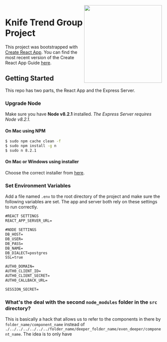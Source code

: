 <img src="http://www.knifetrend.com/wp-content/uploads/2016/12/KTLOGO.png" width="250" align="right">

# Knife Trend Group Project

This project was bootstrapped with [Create React App](https://github.com/facebookincubator/create-react-app).
You can find the most recent version of the Create React App Guide [here](https://github.com/facebookincubator/create-react-app/blob/master/packages/react-scripts/template/README.md).
<!--
## Table of Contents
- [Getting Started](#getting-started)
-->
## Getting Started

This repo has two parts, the React App and the Express Server.

### Upgrade Node
Make sure you have **Node v8.2.1** installed.
*The Express Server requires Node v8.2.1.*

#### On Mac using NPM
```sh
$ sudo npm cache clean -f
$ sudo npm install -g n
$ sudo n 8.2.1
```
#### On Mac or Windows using installer
Choose the correct installer from [here](https://nodejs.org/en/download/current/).

### Set Environment Variables
Add a file named `.env` to the root directory of the project and make sure the following variables are set. The app and server both rely on these settings to run correctly. 
```txt
#REACT SETTINGS
REACT_APP_SERVER_URL=

#NODE SETTINGS
DB_HOST=
DB_USER=
DB_PASS=
DB_NAME=
DB_DIALECT=postgres
SSL=true

AUTH0_DOMAIN=
AUTH0_CLIENT_ID=
AUTH0_CLIENT_SECRET=
AUTH0_CALLBACK_URL=

SESSION_SECRET=
```

### What's the deal with the second `node_modules` folder in the `src` directory? 
This is basically a hack that allows us to refer to the components in there by `folder_name/component_name` instead of `./../../../../../../folder_name/deeper_folder_name/even_deeper/component_name`.
The idea is to only have 
